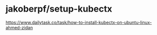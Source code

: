 # jakoberpf/setup-kubectx

https://www.dailytask.co/task/how-to-install-kubectx-on-ubuntu-linux-ahmed-zidan